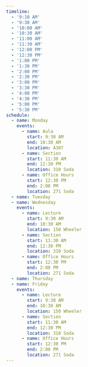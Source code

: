 ```yaml
---
timeline:
  - '9:10 AM'
  - '9:30 AM'
  - '10:00 AM'
  - '10:30 AM'
  - '11:00 AM'
  - '11:30 AM'
  - '12:00 PM'
  - '12:30 PM'
  - '1:00 PM'
  - '1:30 PM'
  - '2:00 PM'
  - '2:30 PM'
  - '3:00 PM'
  - '3:30 PM'
  - '4:00 PM'
  - '4:30 PM'
  - '5:00 PM'
  - '5:30 PM'
schedule:
  - name: Monday
    events:
      - name: Aula
        start: 9:30 AM
        end: 10:30 AM
        location: A307
      - name: Section
        start: 11:30 AM
        end: 12:30 PM
        location: 310 Soda
      - name: Office Hours
        start: 12:30 PM
        end: 2:00 PM
        location: 271 Soda
  - name: Tuesday
  - name: Wednesday
    events:
      - name: Lecture
        start: 9:30 AM
        end: 10:30 AM
        location: 150 Wheeler
      - name: Section
        start: 11:30 AM
        end: 12:30 PM
        location: 310 Soda
      - name: Office Hours
        start: 12:30 PM
        end: 2:00 PM
        location: 271 Soda
  - name: Thursday
  - name: Friday
    events:
      - name: Lecture
        start: 9:30 AM
        end: 10:30 AM
        location: 150 Wheeler
      - name: Section
        start: 11:30 AM
        end: 12:30 PM
        location: 310 Soda
      - name: Office Hours
        start: 12:30 PM
        end: 2:00 PM
        location: 271 Soda
---
```

